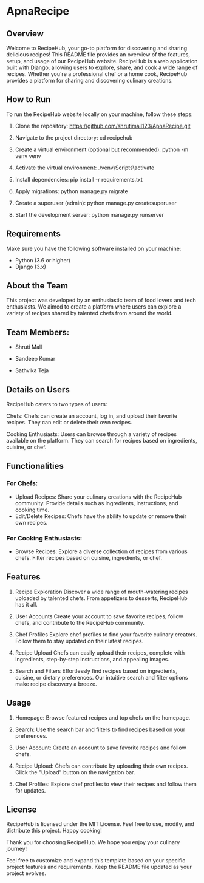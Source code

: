 # ApnaRecipe

## Overview
Welcome to RecipeHub, your go-to platform for discovering and sharing delicious recipes! This README file provides an overview of the features, setup, and usage of our RecipeHub website.
RecipeHub is a web application built with Django, allowing users to explore, share, and cook a wide range of recipes. Whether you're a professional chef or a home cook, RecipeHub provides a platform for sharing and discovering culinary creations.



## How to Run
To run the RecipeHub website locally on your machine, follow these steps:
1. Clone the repository:
   https://github.com/shrutimall123/ApnaRecipe.git

2. Navigate to the project directory:
   cd recipehub

3. Create a virtual environment (optional but recommended):
   python -m venv venv

4. Activate the virtual environment:
   .\venv\Scripts\activate

5. Install dependencies:
   pip install -r requirements.txt

6. Apply migrations:
   python manage.py migrate

7. Create a superuser (admin):
   python manage.py createsuperuser

8. Start the development server:
   python manage.py runserver

## Requirements
Make sure you have the following software installed on your machine:

- Python (3.6 or higher)
- Django (3.x)


## About the Team
This project was developed by an enthusiastic team of food lovers and tech enthusiasts. We aimed to create a platform where users can explore a variety of recipes shared by talented chefs from around the world.

## Team Members:
- Shruti Mall

- Sandeep Kumar

- Sathvika Teja

## Details on Users
RecipeHub caters to two types of users:

Chefs:
Chefs can create an account, log in, and upload their favorite recipes.
They can edit or delete their own recipes.

Cooking Enthusiasts:
Users can browse through a variety of recipes available on the platform.
They can search for recipes based on ingredients, cuisine, or chef.


## Functionalities

### For Chefs:
- Upload Recipes:
Share your culinary creations with the RecipeHub community.
Provide details such as ingredients, instructions, and cooking time.
- Edit/Delete Recipes:
Chefs have the ability to update or remove their own recipes.

### For Cooking Enthusiasts:
- Browse Recipes:
Explore a diverse collection of recipes from various chefs.
Filter recipes based on cuisine, ingredients, or chef.


## Features
1. Recipe Exploration
Discover a wide range of mouth-watering recipes uploaded by talented chefs. From appetizers to desserts, RecipeHub has it all.

2. User Accounts
Create your account to save favorite recipes, follow chefs, and contribute to the RecipeHub community.

3. Chef Profiles
Explore chef profiles to find your favorite culinary creators. Follow them to stay updated on their latest recipes.

4. Recipe Upload
Chefs can easily upload their recipes, complete with ingredients, step-by-step instructions, and appealing images.

5. Search and Filters
Effortlessly find recipes based on ingredients, cuisine, or dietary preferences. Our intuitive search and filter options make recipe discovery a breeze.


## Usage

1. Homepage:
Browse featured recipes and top chefs on the homepage.

2. Search:
Use the search bar and filters to find recipes based on your preferences.

3. User Account:
Create an account to save favorite recipes and follow chefs.

4. Recipe Upload:
Chefs can contribute by uploading their own recipes. Click the "Upload" button on the navigation bar.

5. Chef Profiles:
Explore chef profiles to view their recipes and follow them for updates.

## License
RecipeHub is licensed under the MIT License. Feel free to use, modify, and distribute this project. Happy cooking!

Thank you for choosing RecipeHub. We hope you enjoy your culinary journey!



Feel free to customize and expand this template based on your specific project features and requirements. Keep the README file updated as your project evolves.




